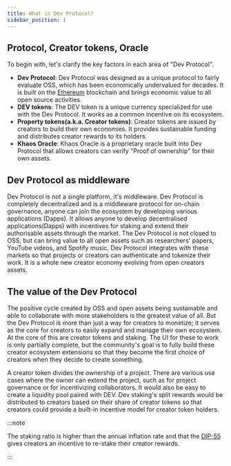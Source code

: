 ```yaml
---
title: What is Dev Protocol?
sidebar_position: 1
---
```


## Protocol, Creator tokens, Oracle

To begin with, let's clarify the key factors in each area of "Dev Protocol".

- **Dev Protocol**: Dev Protocol was designed as a unique protocol to fairly evaluate OSS, which has been economically undervalued for decades. It is built on the [Ethereum](https://ethereum.org/en/) blockchain and brings economic value to all open source activities.
- **DEV tokens**: The DEV token is a unique currency specialized for use with the Dev Protocol. It works as a common incentive on its ecosystem.
- **Property tokens(a.k.a. Creator tokens)**: Creator tokens are issued by creators to build their own economies. It provides sustainable funding and distributes creator rewards to its holders.
- **Khaos Oracle**: Khaos Oracle is a proprietary oracle built into Dev Protocol that allows creators can verify "Proof of ownership" for their own assets.

## Dev Protocol as middleware

Dev Protocol is not a single platform, it's middleware. Dev Protocol is completely decentralized and is a middleware protocol for on-chain governance, anyone can join the ecosystem by developing various applications (Dapps). It allows anyone to develop decentralised applications(Dapps) with incentives for staking and extend their authorisable assets through the market. The Dev Protocol is not closed to OSS, but can bring value to all open assets such as researchers' papers, YouTube videos, and Spotify music. Dev Protocol integrates with these markets so that projects or creators can authenticate and tokenize their work. It is a whole new creator economy evolving from open creators assets.

## The value of the Dev Protocol

The positive cycle created by OSS and open assets being sustainable and able to collaborate with more stakeholders is the greatest value of all. But the Dev Protocol is more than just a way for creators to monetize; it serves as the core for creators to easily expand and manage their own ecosystem. At the core of this are creator tokens and staking. The UI for these to work is only partially complete, but the community's goal is to fully build these creator ecosystem extensions so that they become the first choice of creators when they decide to create something.

A creator token divides the ownership of a project. There are various use cases where the owner can extend the project, such as for project governance or for incentivizing collaborators. It would also be easy to create a liquidity pool paired with DEV. Dev staking's split rewards would be distributed to creators based on their share of creator tokens so that creators could provide a built-in incentive model for creator token holders.

:::note

The staking ratio is higher than the annual inflation rate and that the [DIP-55](https://github.com/dev-protocol/DIPs/blob/main/DIPS/dip-55.md) gives creators an incentive to re-stake their creator rewards.

:::
